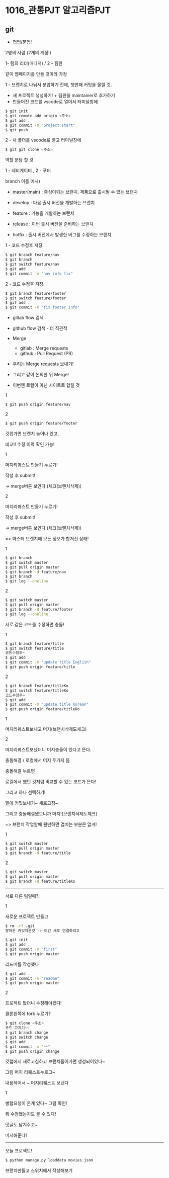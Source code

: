 # 1016_관통PJT 알고리즘PJT

## git

- 협업/분업!

2명의 사람 (2개의 계정!)

1- 팀의 리더(매니저) / 2 - 팀원

같이 웹페이지를 만들 것이라 가정



1 - 브랜치로 나눠서 분업하기 전에, 첫번째 커밋을 올릴 것. 

- 새 프로젝트 생성하기! + 팀원을 maintainer로 추가하기
- 만들어진 코드를 vscode로 열어서 터미널창에

```bash
$ git init
$ git remote add origin <주소>
$ git add .
$ git commit -m "project start"
$ git push
```



2 - 새 폴더를 vscode로 열고 터미널창에

```bash
$ git git clone <주소>
```



역할 분담 할 것

1 - 네비게이터 , 2 - 푸터



branch 이름 예시)

- master(main) : 중심이되는 브랜치. 제품으로 출시될 수 있는 브랜치

- develop : 다음 출시 버전을 개발하는 브랜치
- feature : 기능을 개발하는 브랜치
- release : 이번 출시 버전을 준비하는 브랜치
- hotfix :  출시 버전에서 발생한 버그를 수정하는 브랜치



1 - 코드 수정후 저장.

```bash
$ git branch feature/nav
$ git branch
$ git switch feature/nav
$ git add .
$ git commit -m "nav info fix"
```



2 - 코드 수정후 저장.

```bash
$ git branch feature/footer
$ git switch feature/footer
$ git add .
$ git commit -m "fix footer info"
```



- gitlab flow 검색 
- github flow 검색 - 더 직관적

- Merge
  - gitlab : Merge requests
  - github : Pull Request (PR)

- 우리는 Merge requests 보내기!
- 그리고 같이 논의한 뒤 Merge!
- 이번엔 로컬이 아닌 사이트로 합칠 것



 1

```bash
$ git push origin feature/nav
```



2 

```bash
$ git push origin feature/footer
```

깃랩가면 브랜치 늘어나 있고, 

비교!! 수정 이력 확인 가능!



1

머지리퀘스트 만들기 누르기! 

작성 후 submit!

-> merge버튼 보인다 (체크(브랜치삭제))



2

머지리퀘스트 만들기 누르기! 

작성 후 submit!

-> merge버튼 보인다 (체크(브랜치삭제))



=> 마스터 브랜치에 모든 정보가 합쳐진 상태!



1

```bash
$ git branch
$ git switch master
$ git pull origin master
$ git branch -d feature/nav
$ git branch
$ git log --oneline
```



2

```bash
$ git switch master
$ git pull origin master
$ git branch -d feature/footer
$ git log --oneline
```



서로 같은 코드를 수정하면 충돌!

1

```bash
$ git branch feature/title
$ git switch feature/title
코드수정후~
$ git add .
$ git commit -m "update title English"
$ git push origin feature/title
```

2

```bash
$ git branch feature/titleKo
$ git switch feature/titleKo
코드수정후~
$ git add .
$ git commit -m "update title Korean"
$ git push origin feature/titleKo
```



1

머지리퀘스트보내고 머지(브랜치삭제도체크)

2

머지리퀘스트보냈더니 머지충돌이 있다고 뜬다.

충돌해결 / 로컬에서 머지 두가지 뜸

충돌해결 누르면

로컬에서 했던 것처럼 비교할 수 있는 코드가 뜬다!

그리고 하나 선택하기!

밑에 커밋보내기~ 새로고침~

그리고 충돌해결됐으니까 머지!(브랜치삭제도체크)



=> 브랜치 작업할때 웬만하면 겹치는 부분은 없게!



1

```bash
$ git switch master
$ git pull origin master
$ git branch -d feature/title
```

2

```bash
$ git switch master
$ git pull origin master
$ git branch -d feature/titleKo
```



-----------



서로 다른 팀일때?!



1

새로운 프로젝트 만들고

```bash
$ rm -rf .git
쌓아온 커밋지운것 -> 이건 새로 연결하려고

$ git init
$ git add .
$ git commit -m "first"
$ git push origin master
```

리드미를 작성했다

```bash
$ git add .
$ git commit -m "readme"
$ git push origin master
```



2

프로젝트 봤더니 수정해야겠다!

클론왼쪽에 fork 누르기?

```bash
$ git clone <주소>
코드 고치기~~
$ git branch change
$ git switch change
$ git add .
$ git commit -m "~~"
$ git push origin change
```

깃랩에서 새로고침하고 브랜치들어가면 생성되어있다~

그럼 머지 리퀘스트누르고~

내용적어서 ~ 머지리퀘스트 보낸다



1 

병합요청이 온게 있다~ 그럼 확인!

뭐 수정했는지도 볼 수 있다!

댓글도 남겨주고~

머지해준다!



--------------



오늘 프로젝트!

```bash
$ python manage.py loaddata movies.json
```



브랜치만들고 스위치해서 작성해보기

